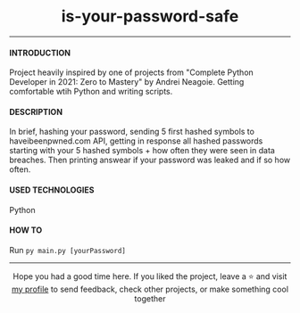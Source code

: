# <div align="center">is-your-password-safe</div>
***
#### INTRODUCTION
Project heavily inspired by one of projects from "Complete Python Developer in 2021: Zero to Mastery" by Andrei Neagoie. Getting comfortable wtih Python and writing scripts.

#### DESCRIPTION
In brief, hashing your password, sending 5 first hashed symbols to haveibeenpwned.com API, getting in response all hashed passwords starting with your 5 hashed symbols + how often they were seen in data breaches. Then printing answear if your password was leaked and if so how often.

#### USED TECHNOLOGIES
Python

#### HOW TO
Run `py main.py [yourPassword]`

***

<div align="center">Hope you had a good time here. If you liked the project, leave a ⭐ and visit <a href="https://github.com/ArziPL">my profile</a> to send feedback, check other projects, or make something cool together</p> 
